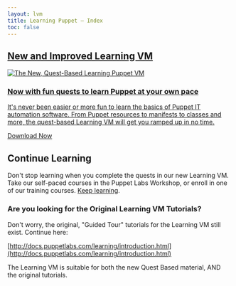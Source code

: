 ```yaml
---
layout: lvm
title: Learning Puppet — Index
toc: false
---
```


[pe_install]: /pe/latest/install_basic.html
[language_ref]: /puppet/latest/reference/lang_summary.html


<!-- LVM PROMO MARKUP -->
<section class="promo-lvm">
  <a href="http://puppetlabs.com/download-learning-vm">
    <h2>New and Improved Learning&nbsp;VM</h2>
    <div class="content">
      <img src="/learning/images/lvm_cover_docs.png" alt="The New, Quest-Based Learning Puppet VM" />
      <h3>Now with fun quests to learn Puppet at your own&nbsp;pace</h3>
      <p class="description">It's never been easier or more fun to learn the basics of Puppet IT automation software. From Puppet resources to manifests to classes and more, the quest-based Learning VM will get you ramped up in no time.</p>
      <p class="actions"><span class="button">Download Now</span></p>
    </div>
  </a>
</section>


## Continue Learning
Don't stop learning when you complete the quests in our new Learning VM. Take our self-paced courses in the Puppet Labs Workshop, or enroll in one of our training courses.
[Keep learning](https://puppetlabs.com/learn).

### Are you looking for the Original Learning VM Tutorials?
Don't worry, the original, "Guided Tour" tutorials for the Learning VM still exist. 
Continue here: 

[http://docs.puppetlabs.com/learning/introduction.html](http://docs.puppetlabs.com/learning/introduction.html)

The Learning VM is suitable for both the new Quest Based material, AND the original tutorials.


